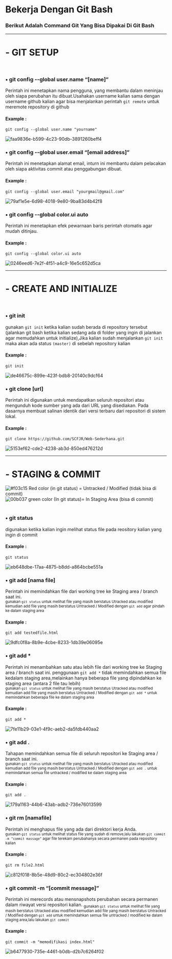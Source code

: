 # Bekerja Dengan Git Bash
### Berikut Adalah Command Git Yang Bisa Dipakai Di Git Bash

<hr>

# - GIT SETUP<br><br>

### • git config --global user.name “[name]”
Perintah ini menetapkan nama pengguna, yang membantu dalam meninjau oleh siapa perubahan itu dibuat.Usahakan username kalian sama dengan username github kalian agar bisa menjalankan perintah `git remote` untuk meremote repository di github
#### Example : 
```
git config --global user.name "yourname"
```

<img src="https://i.ibb.co/8s210Zz/faa9836e-b599-4c23-90db-3891260beff4.jpg" alt="faa9836e-b599-4c23-90db-3891260beff4" border="0">


### • git config --global user.email “[email address]”
Perintah ini menetapkan alamat email, inturn ini membantu dalam pelacakan oleh siapa aktivitas commit atau penggabungan dibuat.
#### Example :
```
git config --global user.email "yourgmail@gmail.com"
```

<img src="https://i.ibb.co/FBbg6qf/79af1e5e-6d98-4018-9e80-9ba83d4b42f8.jpg" alt="79af1e5e-6d98-4018-9e80-9ba83d4b42f8" border="0">


### • git config --global color.ui auto
Perintah ini menetapkan efek pewarnaan baris perintah otomatis agar mudah ditinjau.
#### Example :
```
git config --global color.ui auto
```

<img src="https://i.ibb.co/1vX0gdv/0246eed6-7e2f-4f51-a4c9-16e5c652d5ca.jpg" alt="0246eed6-7e2f-4f51-a4c9-16e5c652d5ca" border="0">

<hr>

# - CREATE AND INITIALIZE<br><br>

### • git init
gunakan `git init` ketika kalian sudah berada di repository tersebut (jalankan git bash ketika kalian sedang ada di folder yang ingin di jalankan agar memudahkan untuk initialize),Jika kalian sudah menjalankan `git init` maka akan ada status `(master)` di sebelah repository kalian
#### Example : 
```
git init
```

<img src="https://i.ibb.co/PYHBbNm/de46675c-899e-423f-bdb8-20140c9dcf64.jpg" alt="de46675c-899e-423f-bdb8-20140c9dcf64" border="0">


### • git clone [url]
Perintah ini digunakan untuk mendapatkan seluruh repositori atau mengunduh kode sumber yang ada dari URL yang disediakan. Pada dasarnya membuat salinan identik dari versi terbaru dari repositori di sistem lokal.
#### Example :
```
git clone https://github.com/SCFJR/Web-Sederhana.git
```

<img src="https://i.ibb.co/Gv3vF78/5153ef62-cde2-4238-ab3d-850ed476212d.jpg" alt="5153ef62-cde2-4238-ab3d-850ed476212d" border="0">

<hr>

# - STAGING & COMMIT<br>
![#f03c15](https://via.placeholder.com/15/f03c15/f03c15.png) Red color (in git status) = Untracked / Modified (tidak bisa di commit)<br>
![00b037](https://via.placeholder.com/15/00b037/00b037.png) green color (In git status)= In Staging Area (bisa di commit)<br><br>

### • git status
digunakan ketika kalian ingin melihat status file pada reository kalian yang ingin di commit 
#### Example :
```
git status
```

<img src="https://i.ibb.co/q0htKnv/eb648dbe-17aa-4875-b8dd-a864bcbe551a.jpg" alt="eb648dbe-17aa-4875-b8dd-a864bcbe551a" border="0">


### • git add [nama file]
Perintah ini memindahkan file dari working tree ke Staging area / branch saat ini.<br>
<sub>gunakan `git status` untuk melihat file yang masih berstatus Utracked atau modified kemudian add file yang masih berstatus Untracked / Modified dengan `git add` agar pindah ke dalam staging area</sub><br>

#### Example :
```
git add testedfile.html
```

<img src="https://i.ibb.co/2Nz8WKY/9dfc0f8a-8b9e-4cbe-8233-1db39e06095e.jpg" alt="9dfc0f8a-8b9e-4cbe-8233-1db39e06095e" border="0">


### • git add *
Perintah ini menambahkan satu atau lebih file dari working tree ke Staging area / branch saat ini. penggunaan `git add *` tidak memindahkan semua file kedalam staging area,melainkan hanya beberapa file yang dipindahkan ke staging area (antara 2 file tau lebih)<br>
<sub>gunakan `git status` untuk melihat file yang masih berstatus Utracked atau modified kemudian add file yang masih berstatus Untracked / Modified dengan `git add *` untuk memindahkan beberapa file ke dalam staging area</sub>
#### Example :
```
git add *
```

<img src="https://i.ibb.co/7jdjz6f/7fe11b29-03e1-4f9c-aeb2-da5fdb440aa2.jpg" alt="7fe11b29-03e1-4f9c-aeb2-da5fdb440aa2" border="0">


### • git add .
Tahapan memindahkan semua file di seluruh repositori ke Staging area / branch saat ini.<br>
<sub>gunakan `git status` untuk melihat file yang masih berstatus Utracked atau modified kemudian add file yang masih berstatus Untracked / Modified dengan `git add .` untuk memindahkan semua file untracked / modified ke dalam staging area</sub>
#### Example :
```
git add .
```

<img src="https://i.ibb.co/VCzzBss/179a1163-44b6-43ab-adb2-736e76013599.jpg" alt="179a1163-44b6-43ab-adb2-736e76013599" border="0">


### • git rm [namafile]
Perintah ini menghapus file yang ada dari direktori kerja Anda.<br>
<sub>gunakan `git status` untuk melihat status file yang sudah di remove,lalu lakukan `git commit -m "commit massage"` agar file terekam perubahanya secara permanen pada repository kalian</sub>
#### Example :
```
git rm file2.html
```

<img src="https://i.ibb.co/NK3drPk/c812f018-8b5e-48d9-80c2-ec304802e36f.jpg" alt="c812f018-8b5e-48d9-80c2-ec304802e36f" border="0">


### • git commit -m “[commit message]”
Perintah ini merecords atau mensnapshots perubahan secara permanen dalam riwayat versi repositori kalian.
<sub>gunakan `git status` untuk melihat file yang masih berstatus Utracked atau modified kemudian add file yang masih berstatus Untracked / Modified dengan `git add` untuk memindahkan semua file untracked / modified ke dalam staging area,lalu lakukan `git commit`</sub>
#### Example :
```
git commit -m "memodifikasi index.html"
```

<img src="https://i.ibb.co/WDgsM10/b6477930-735e-4461-b0db-d2b7c6264f02.jpg" alt="b6477930-735e-4461-b0db-d2b7c6264f02" border="0">



